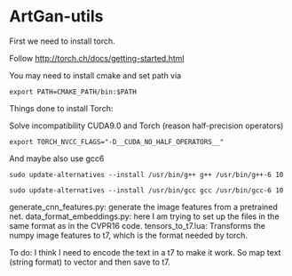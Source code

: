 # ArtGan-utils

First we need to install torch.

Follow http://torch.ch/docs/getting-started.html

You may need to install cmake and set path via

```
export PATH=CMAKE_PATH/bin:$PATH
```

Things done to install Torch:

Solve incompatibility CUDA9.0 and Torch (reason half-precision operators) 

```
export TORCH_NVCC_FLAGS="-D__CUDA_NO_HALF_OPERATORS__"
```

And maybe also use gcc6

```
sudo update-alternatives --install /usr/bin/g++ g++ /usr/bin/g++-6 10
```

```
sudo update-alternatives --install /usr/bin/gcc gcc /usr/bin/gcc-6 10
```

generate_cnn_features.py: generate the image features from a pretrained net.
data_format_embeddings.py: here I am trying to set up the files in the same format as in the CVPR16 code.
tensors_to_t7.lua: Transforms the numpy image features to t7, which is the format needed by torch.

To do: I think I need to encode the text in a t7 to make it work. So map text (string format) to vector and then save to t7. 

